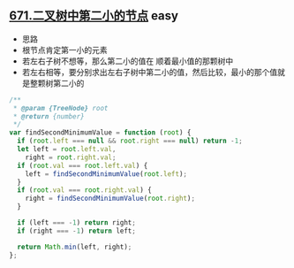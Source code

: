## [671.二叉树中第二小的节点](https://leetcode.cn/problems/second-minimum-node-in-a-binary-tree/) <Badge type="success">easy</Badge>

- 思路
- 根节点肯定第一小的元素
- 若左右子树不想等，那么第二小的值在 顺着最小值的那颗树中
- 若左右相等，要分别求出左右子树中第二小的值，然后比较，最小的那个值就是整颗树第二小的

```js
/**
 * @param {TreeNode} root
 * @return {number}
 */
var findSecondMinimumValue = function (root) {
  if (root.left === null && root.right === null) return -1;
  let left = root.left.val,
    right = root.right.val;
  if (root.val === root.left.val) {
    left = findSecondMinimumValue(root.left);
  }
  if (root.val === root.right.val) {
    right = findSecondMinimumValue(root.right);
  }

  if (left === -1) return right;
  if (right === -1) return left;

  return Math.min(left, right);
};
```
